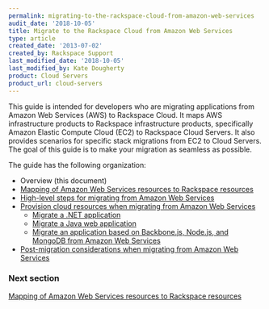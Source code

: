 ```yaml
---
permalink: migrating-to-the-rackspace-cloud-from-amazon-web-services
audit_date: '2018-10-05'
title: Migrate to the Rackspace Cloud from Amazon Web Services
type: article
created_date: '2013-07-02'
created_by: Rackspace Support
last_modified_date: '2018-10-05'
last_modified_by: Kate Dougherty
product: Cloud Servers
product_url: cloud-servers
---
```


This guide is intended for developers who are migrating applications
from Amazon Web Services (AWS) to Rackspace Cloud. It maps AWS
infrastructure products to Rackspace infrastructure products,
specifically Amazon Elastic Compute Cloud (EC2) to Rackspace Cloud
Servers. It also provides scenarios for specific stack migrations from
EC2 to Cloud Servers. The goal of this guide is to make your migration
as seamless as possible.

The guide has the following organization:

- Overview (this document)
- [Mapping of Amazon Web Services resources to Rackspace resources](https://docs-ospc.rackspace.com/support/how-to/cloud-servers/mapping-of-amazon-web-services-resources-to-rackspace-resources)
- [High-level steps for migrating from Amazon Web Services](https://docs-ospc.rackspace.com/support/how-to/cloud-servers/high-level-steps-for-migrating-from-amazon-web-services)
- [Provision cloud resources when migrating from Amazon Web Services](https://docs-ospc.rackspace.com/support/how-to/cloud-servers/provisioning-cloud-resources-when-migrating-from-amazon-web-services)
  - [Migrate a .NET application](https://docs-ospc.rackspace.com/support/how-to/cloud-servers/migrating-a-net-application-from-amazon-web-services)
  - [Migrate a Java web application](https://docs-ospc.rackspace.com/support/how-to/cloud-servers/migrating-a-java-web-application-from-amazon-web-services)
  - [Migrate an application based on Backbone.js, Node.js, and MongoDB from Amazon Web Services](https://docs-ospc.rackspace.com/support/how-to/cloud-servers/migrating-an-application-based-on-backbonejs-nodejs-and-mongodb-from-amazon-web-services)
- [Post-migration considerations when migrating from Amazon Web Services](https://docs-ospc.rackspace.com/support/how-to/cloud-servers/post-migration-considerations-when-migrating-from-amazon-web-services)

### Next section

[Mapping of Amazon Web Services resources to Rackspace resources](https://docs-ospc.rackspace.com/support/how-to/cloud-servers/mapping-of-amazon-web-services-resources-to-rackspace-resources)
